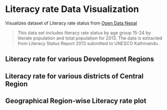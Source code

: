 # Literacy rate Data Visualization
Visualizes dataset of Literacy rate status from [Open Data Nepal](http://data.opennepal.net/content/literacy-rate-status-age-group-15-24-2013)

>This data set includes literacy rate status by age group 15-24  by literate population and total population for 2013. The data is extracted from Literacy Status Report 2013 submitted to UNESCO Kathmandu .

## Literacy rate for various Development Regions
## Literacy rate for various districts of Central Region
## Geographical Region-wise Literacy rate plot
